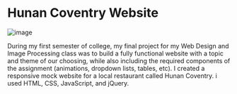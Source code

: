 # Hunan Coventry Website
![image](https://user-images.githubusercontent.com/88569965/213670119-c6ba7b49-469d-42ef-b221-739dbfd74ec6.png)

During my first semester of college, my final project for my Web Design and Image Processing class was to build a fully functional website with a topic and theme of our choosing, while also including the required components of the assignment (animations, dropdown lists, tables, etc). I created a responsive mock website for a local restaurant called Hunan Coventry. i used HTML, CSS, JavaScript, and jQuery.
